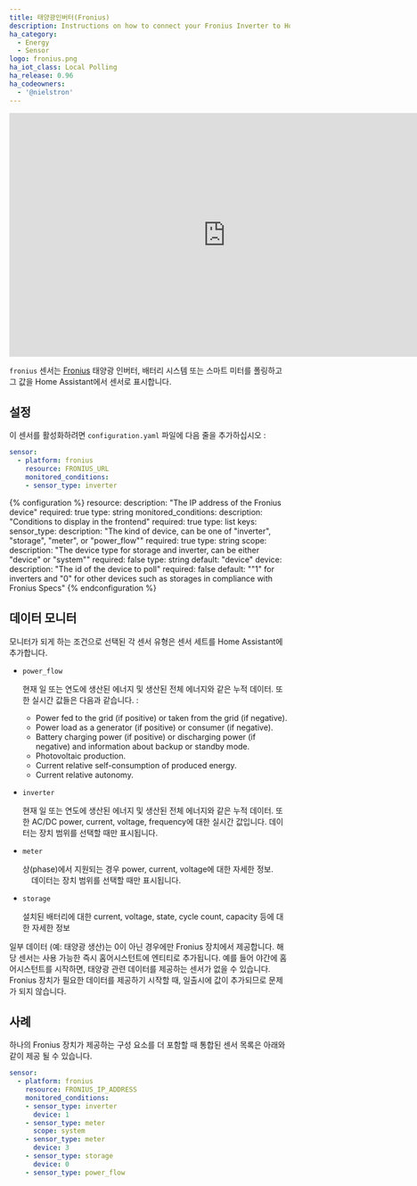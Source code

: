 ```yaml
---
title: 태양광인버터(Fronius)
description: Instructions on how to connect your Fronius Inverter to Home Assistant.
ha_category:
  - Energy
  - Sensor
logo: fronius.png
ha_iot_class: Local Polling
ha_release: 0.96
ha_codeowners:
  - '@nielstron'
---
```


<div class='videoWrapper'>
<iframe width="776" height="437" src="https://www.youtube.com/embed/JhHAtVu_eT8" frameborder="0" allow="accelerometer; autoplay; encrypted-media; gyroscope; picture-in-picture" allowfullscreen></iframe>
</div>

`fronius` 센서는 [Fronius](https://www.fronius.com/) 태양광 인버터, 배터리 시스템 또는 스마트 미터를 폴링하고 그 값을 Home Assistant에서 센서로 표시합니다.

## 설정

이 센서를 활성화하려면 `configuration.yaml` 파일에 다음 줄을 추가하십시오 :

```yaml
sensor:
  - platform: fronius
    resource: FRONIUS_URL
    monitored_conditions:
    - sensor_type: inverter
```

{% configuration %}
resource:
  description: "The IP address of the Fronius device"
  required: true
  type: string
monitored_conditions:
  description: "Conditions to display in the frontend"
  required: true
  type: list
  keys:
    sensor_type:
      description: "The kind of device, can be one of \"inverter\", \"storage\", \"meter\", or \"power_flow\""
      required: true
      type: string
    scope:
      description: "The device type for storage and inverter, can be either \"device\" or \"system\""
      required: false
      type: string
      default: "device"
    device:
      description: "The id of the device to poll"
      required: false
      default: "\"1\" for inverters and \"0\" for other devices such as storages in compliance with Fronius Specs"
{% endconfiguration %}

## 데이터 모니터

모니터가 되게 하는 조건으로 선택된 각 센서 유형은 센서 세트를 Home Assistant에 추가합니다.

- `power_flow`

    현재 일 또는 연도에 생산된 에너지 및 생산된 전체 에너지와 같은 누적 데이터.
    또한 실시간 값들은 다음과 같습니다. : 
    
    - Power fed to the grid (if positive) or taken from the grid (if negative).
    - Power load as a generator (if positive) or consumer (if negative).
    - Battery charging power (if positive) or discharging power (if negative) and information about backup or standby mode.
    - Photovoltaic production.
    - Current relative self-consumption of produced energy.
    - Current relative autonomy.

- `inverter`

    현재 일 또는 연도에 생산된 에너지 및 생산된 전체 에너지와 같은 누적 데이터.
    또한 AC/DC power, current, voltage, frequency에 대한 실시간 값입니다.
    데이터는 장치 범위를 선택할 때만 표시됩니다.

- `meter`

    상(phase)에서 지원되는 경우  power, current, voltage에 대한 자세한 정보.
    데이터는 장치 범위를 선택할 때만 표시됩니다.

- `storage`

    설치된 배터리에 대한 current, voltage, state, cycle count, capacity 등에 대한 자세한 정보

일부 데이터 (예: 태양광 생산)는 0이 아닌 경우에만 Fronius 장치에서 제공합니다.
해당 센서는 사용 가능한 즉시 홈어시스턴트에 엔티티로 추가됩니다.
예를 들어 야간에 홈어시스턴트를 시작하면, 태양광 관련 데이터를 제공하는 센서가 없을 수 있습니다.
Fronius 장치가 필요한 데이터를 제공하기 시작할 때, 일출시에 값이 추가되므로 문제가 되지 않습니다.

## 사례

하나의 Fronius 장치가 제공하는 구성 요소를 더 포함할 때 통합된 센서 목록은 아래와 같이 제공 될 수 있습니다.

```yaml
sensor:
  - platform: fronius
    resource: FRONIUS_IP_ADDRESS
    monitored_conditions:
    - sensor_type: inverter
      device: 1
    - sensor_type: meter
      scope: system
    - sensor_type: meter
      device: 3
    - sensor_type: storage
      device: 0
    - sensor_type: power_flow
```
